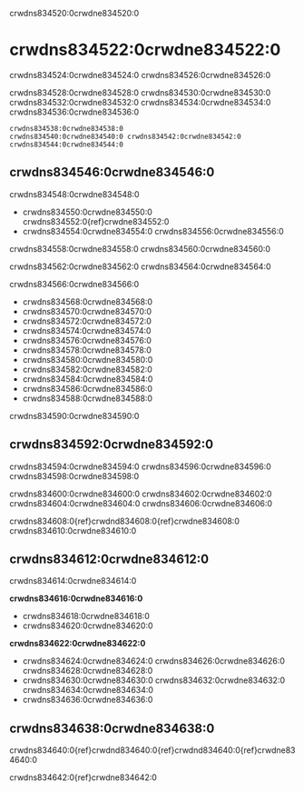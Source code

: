 crwdns834520:0crwdne834520:0
# crwdns834522:0crwdne834522:0

crwdns834524:0crwdne834524:0 crwdns834526:0crwdne834526:0

crwdns834528:0crwdne834528:0 crwdns834530:0crwdne834530:0 crwdns834532:0crwdne834532:0 crwdns834534:0crwdne834534:0 crwdns834536:0crwdne834536:0

```{figure} ../figures/first-pull-request.png
crwdns834538:0crwdne834538:0
crwdns834540:0crwdne834540:0 crwdns834542:0crwdne834542:0 crwdns834544:0crwdne834544:0
```

## crwdns834546:0crwdne834546:0

crwdns834548:0crwdne834548:0
- crwdns834550:0crwdne834550:0 crwdns834552:0{ref}crwdne834552:0
- crwdns834554:0crwdne834554:0 crwdns834556:0crwdne834556:0

crwdns834558:0crwdne834558:0 crwdns834560:0crwdne834560:0

crwdns834562:0crwdne834562:0 crwdns834564:0crwdne834564:0

crwdns834566:0crwdne834566:0

- crwdns834568:0crwdne834568:0
- crwdns834570:0crwdne834570:0
- crwdns834572:0crwdne834572:0
- crwdns834574:0crwdne834574:0
- crwdns834576:0crwdne834576:0
- crwdns834578:0crwdne834578:0
- crwdns834580:0crwdne834580:0
- crwdns834582:0crwdne834582:0
- crwdns834584:0crwdne834584:0
- crwdns834586:0crwdne834586:0
- crwdns834588:0crwdne834588:0

crwdns834590:0crwdne834590:0
## crwdns834592:0crwdne834592:0

crwdns834594:0crwdne834594:0 crwdns834596:0crwdne834596:0 crwdns834598:0crwdne834598:0

crwdns834600:0crwdne834600:0 crwdns834602:0crwdne834602:0 crwdns834604:0crwdne834604:0 crwdns834606:0crwdne834606:0

crwdns834608:0{ref}crwdnd834608:0{ref}crwdne834608:0 crwdns834610:0crwdne834610:0

## crwdns834612:0crwdne834612:0

crwdns834614:0crwdne834614:0

**crwdns834616:0crwdne834616:0**
* crwdns834618:0crwdne834618:0
* crwdns834620:0crwdne834620:0

**crwdns834622:0crwdne834622:0**
* crwdns834624:0crwdne834624:0 crwdns834626:0crwdne834626:0 crwdns834628:0crwdne834628:0
* crwdns834630:0crwdne834630:0 crwdns834632:0crwdne834632:0 crwdns834634:0crwdne834634:0
* crwdns834636:0crwdne834636:0

## crwdns834638:0crwdne834638:0

crwdns834640:0{ref}crwdnd834640:0{ref}crwdnd834640:0{ref}crwdne834640:0

crwdns834642:0{ref}crwdne834642:0

